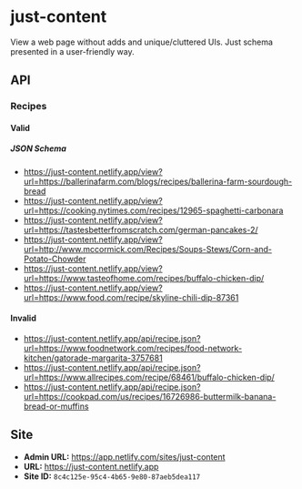 # just-content

View a web page without adds and unique/cluttered UIs. Just schema presented in a user-friendly way.

## API

### Recipes

#### Valid 

##### JSON Schema

- https://just-content.netlify.app/view?url=https://ballerinafarm.com/blogs/recipes/ballerina-farm-sourdough-bread
- https://just-content.netlify.app/view?url=https://cooking.nytimes.com/recipes/12965-spaghetti-carbonara
- https://just-content.netlify.app/view?url=https://tastesbetterfromscratch.com/german-pancakes-2/
- https://just-content.netlify.app/view?url=http://www.mccormick.com/Recipes/Soups-Stews/Corn-and-Potato-Chowder
- https://just-content.netlify.app/view?url=https://www.tasteofhome.com/recipes/buffalo-chicken-dip/
- https://just-content.netlify.app/view?url=https://www.food.com/recipe/skyline-chili-dip-87361

#### Invalid

- https://just-content.netlify.app/api/recipe.json?url=https://www.foodnetwork.com/recipes/food-network-kitchen/gatorade-margarita-3757681
- https://just-content.netlify.app/api/recipe.json?url=https://www.allrecipes.com/recipe/68461/buffalo-chicken-dip/
- https://just-content.netlify.app/api/recipe.json?url=https://cookpad.com/us/recipes/16726986-buttermilk-banana-bread-or-muffins


## Site

- **Admin URL:** https://app.netlify.com/sites/just-content
- **URL:** https://just-content.netlify.app
- **Site ID:** `8c4c125e-95c4-4b65-9e80-87aeb5dea117`
